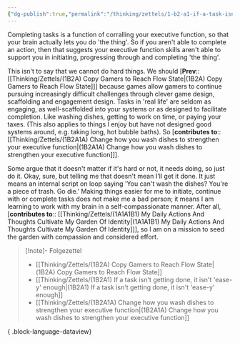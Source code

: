 ```yaml
---
{"dg-publish":true,"permalink":"/thinking/zettels/1-b2-a1-if-a-task-isn-t-getting-done-it-isn-t-ease-y-enough/","noteIcon":"","created":"2025-07-02T20:22","updated":"2025-07-21T12:11"}
---
```


Completing tasks is a function of corralling your executive function, so that your brain actually lets you do 'the thing'. So if you aren't able to complete an action, then that suggests your executive function skills aren't able to support you in initiating, progressing through and completing 'the thing'. 

This isn't to say that we cannot do hard things. We should [**Prev**:: [[Thinking/Zettels/(1B2A) Copy Gamers to Reach Flow State\|(1B2A) Copy Gamers to Reach Flow State]]] because games allow gamers to continue pursuing increasingly difficult challenges through clever game design,  scaffolding and engagement design. Tasks in 'real life' are seldom as engaging, as well-scaffolded into your systems or as designed to facilitate completion. Like washing dishes, getting to work on time, or paying your taxes. (This also applies to things I enjoy but have not designed good systems around, e.g. taking long, hot bubble baths). So [**contributes to**:: [[Thinking/Zettels/(1B2A1A) Change how you wash dishes to strengthen your executive function\|(1B2A1A) Change how you wash dishes to strengthen your executive function]]].

Some argue that it doesn't matter if it's hard or not, it needs doing, so just do it. Okay, sure, but telling me that doesn't mean I'll get it done. It just means an internal script on loop saying 'You can't wash the dishes? You're a piece of trash. Go die.' Making things easier for me to initiate, continue with or complete tasks does not make me a bad person; it means I am learning to work with my brain in a self-compassionate manner. After all, [**contributes to**:: [[Thinking/Zettels/(1A1A1B1) My Daily Actions And Thoughts Cultivate My Garden Of Identity\|(1A1A1B1) My Daily Actions And Thoughts Cultivate My Garden Of Identity]]], so I am on a mission to seed the garden with compassion and considered effort. 

> [!note]- Folgezettel
>  - [[Thinking/Zettels/(1B2A) Copy Gamers to Reach Flow State\|(1B2A) Copy Gamers to Reach Flow State]]
> - [[Thinking/Zettels/(1B2A1) If a task isn't getting done, it isn't 'ease-y' enough\|(1B2A1) If a task isn't getting done, it isn't 'ease-y' enough]]
> - [[Thinking/Zettels/(1B2A1A) Change how you wash dishes to strengthen your executive function\|(1B2A1A) Change how you wash dishes to strengthen your executive function]]
> 
{ .block-language-dataview}
